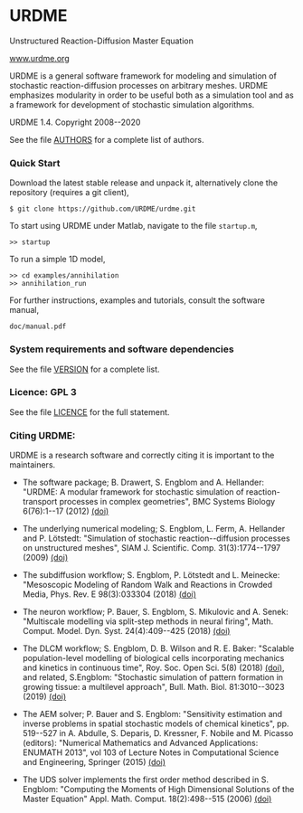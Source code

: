 # URDME

Unstructured Reaction-Diffusion Master Equation

www.urdme.org

URDME is a general software framework for modeling and simulation of
stochastic reaction-diffusion processes on arbitrary meshes. URDME
emphasizes modularity in order to be useful both as a simulation tool
and as a framework for development of stochastic simulation
algorithms.

URDME 1.4. Copyright 2008--2020

See the file [AUTHORS](AUTHORS) for a complete list of authors. 

### Quick Start

Download the latest stable release and unpack it, alternatively clone
the repository (requires a git client),
```
$ git clone https://github.com/URDME/urdme.git
```

To start using URDME under Matlab, navigate to the file `startup.m`,
```
>> startup
```

To run a simple 1D model,
```
>> cd examples/annihilation
>> annihilation_run
```

For further instructions, examples and tutorials, consult the software
manual,
```
doc/manual.pdf 
```

### System requirements and software dependencies

See the file [VERSION](VERSION) for a complete list.

### Licence: GPL 3

See the file [LICENCE](LICENCE) for the full statement.

### Citing URDME:

URDME is a research software and correctly citing it is important to
the maintainers.

* The software package; B. Drawert, S. Engblom and A. Hellander:
"URDME: A modular framework for stochastic simulation of
reaction-transport processes in complex geometries", BMC Systems
Biology 6(76):1--17 (2012)
[(doi)](http://dx.doi.org/10.1186/1752-0509-6-76)

* The underlying numerical modeling; S. Engblom, L. Ferm, A. Hellander
and P. Lötstedt: "Simulation of stochastic reaction--diffusion
processes on unstructured meshes", SIAM J. Scientific. Comp.
31(3):1774--1797 (2009) [(doi)](http://dx.doi.org/10.1137/080721388)

* The subdiffusion workflow; S. Engblom, P. Lötstedt and L. Meinecke:
"Mesoscopic Modeling of Random Walk and Reactions in Crowded Media,
Phys. Rev. E 98(3):033304 (2018)
[(doi)](http://dx.doi.org/10.1103/PhysRevE.98.033304)

* The neuron workflow; P. Bauer, S. Engblom, S. Mikulovic and
A. Senek: "Multiscale modelling via split-step methods in neural
firing", Math. Comput. Model. Dyn. Syst. 24(4):409--425 (2018)
[(doi)](http://dx.doi.org/10.1080/13873954.2018.1488740)

* The DLCM workflow; S. Engblom, D. B. Wilson and R. E. Baker:
"Scalable population-level modelling of biological cells incorporating
mechanics and kinetics in continuous time", Roy. Soc. Open Sci. 5(8)
(2018) [(doi)](http://dx.doi.org/10.1098/rsos.180379), and related,
S.Engblom: "Stochastic simulation of pattern formation in growing
tissue: a multilevel approach", Bull. Math. Biol. 81:3010--3023 (2019)
[(doi)](http://dx.doi.org/10.1007/s11538-018-0454-y)

* The AEM solver; P. Bauer and S. Engblom: "Sensitivity estimation and
inverse problems in spatial stochastic models of chemical kinetics",
pp. 519--527 in A. Abdulle, S. Deparis, D. Kressner, F. Nobile and
M. Picasso (editors): "Numerical Mathematics and Advanced
Applications: ENUMATH 2013", vol 103 of Lecture Notes in Computational
Science and Engineering, Springer (2015) 
[(doi)](http://dx.doi.org/10.1007/978-3-319-10705-9_51)

* The UDS solver implements the first order method described in
S. Engblom: "Computing the Moments of High Dimensional Solutions of
the Master Equation" Appl. Math. Comput. 18(2):498--515 (2006) 
[(doi)](http://dx.doi.org/10.1016/j.amc.2005.12.032)
